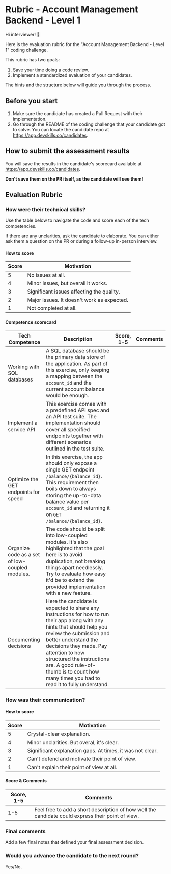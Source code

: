 # Rubric - Account Management Backend - Level 1

Hi interviewer! 👋

Here is the evaluation rubric for the "Account Management Backend - Level 1" coding challenge.

This rubric has two goals:

1. Save your time doing a code review.
2. Implement a standardized evaluation of your candidates.

The hints and the structure below will guide you through the process.

## Before you start

1. Make sure the candidate has created a Pull Request with their implementation.
2. Go through the README of the coding challenge that your candidate got to solve. You can locate the candidate repo at https://app.devskills.co/candidates.

## How to submit the assessment results

You will save the results in the candidate's scorecard available at https://app.devskills.co/candidates. 

**Don't save them on the PR itself, as the candidate will see them!**

## Evaluation Rubric

### How were their technical skills?

Use the table below to navigate the code and score each of the tech competencies.

If there are any unclarities, ask the candidate to elaborate. You can either ask them a question on the PR or during a follow-up in-person interview.

#### How to score
| Score | Motivation |
|-------|------------|
| 5 | No issues at all. |
| 4 | Minor issues, but overall it works. |
| 3 | Significant issues affecting the quality. |
| 2 | Major issues. It doesn't work as expected.|
| 1 | Not completed at all. |


#### Competence scorecard
| Tech Competence                      | Description                                                                                                                                                                                                                                                                                                                                     | Score, 1-5 | Comments |
|--------------------------------------|-------------------------------------------------------------------------------------------------------------------------------------------------------------------------------------------------------------------------------------------------------------------------------------------------------------------------------------------------|------------|----------|
| Working with SQL databases           | A SQL database should be the primary data store of the application. As part of this exercise, only keeping a mapping between the `account_id` and the current account balance would be enough.                                                                                                                                                  |            |          |
| Implement a service API              | This exercise comes with a predefined API spec and an API test suite. The implementation should cover all specified endpoints together with different scenarios outlined in the test suite.                                                                                                                                                     |            |          |
| Optimize the GET endpoints for speed | In this exercise, the app should only expose a single GET endpoint `/balance/{balance_id}`. This requirement then boils down to always storing the up-to-data balance value per `account_id` and returning it on `GET /balance/{balance_id}`.                                                                                                                              |            |          |
| Organize code as a set of low-coupled modules. | The code should be split into low-coupled modules. It's also highlighted that the goal here is to avoid duplication, not breaking things apart needlessly. Try to evaluate how easy it'd be to extend the provided implementation with a new feature.                                                                                                                                                          |            |          |
| Documenting decisions                | Here the candidate is expected to share any instructions for how to run their app along with any hints that should help you review the submission and better understand the decisions they made. Pay attention to how structured the instructions are. A good rule-of-thumb is to count how many times you had to read it to fully understand.  |            |          |

### How was their communication?

#### How to score
| Score | Motivation |
|-------|------------|
| 5 | Crystal-clear explanation. |
| 4 | Minor unclarities. But overal, it's clear. |
| 3 | Significant explanation gaps. At times, it was not clear. |
| 2 | Can't defend and motivate their point of view. |
| 1 | Can't explain their point of view at all. |

#### Score & Comments

| Score, 1-5 | Comments                                                                                          |
|------------|---------------------------------------------------------------------------------------------------|
|    1-5     | Feel free to add a short description of how well the candidate could express their point of view. |

### Final comments

Add a few final notes that defined your final assessment decision.

### Would you advance the candidate to the next round?

Yes/No.
